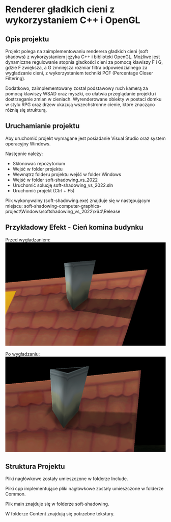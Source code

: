 # Renderer gładkich cieni z wykorzystaniem C++ i OpenGL

## Opis projektu
Projekt polega na zaimplementowaniu renderera gładkich cieni (soft shadows) z wykorzystaniem języka C++ i biblioteki OpenGL.
Możliwe jest dynamiczne regulowanie stopnia gładkości cieni za pomocą klawiszy F i G, gdzie F zwiększa, a G zmniejsza rozmiar filtra odpowiedzialnego za wygładzanie cieni, z wykorzystaniem techniki PCF (Percentage Closer Filtering).

Dodatkowo, zaimplementowany został podstawowy ruch kamerą za pomocą klawiszy WSAD oraz myszki, co ułatwia przeglądanie projektu i dostrzeganie zmian w cieniach.
Wyrenderowane obiekty w postaci domku w stylu RPG oraz drzew ukazują wszechstronne cienie, które znacząco różnią się strukturą.

## Uruchamianie projektu
Aby uruchomić projekt wymagane jest posiadanie Visual Studio oraz system operacyjny Windows.

Następnie należy:
- Sklonować repozytorium
- Wejść w folder projektu
- Wewnątrz folderu projektu wejść w folder Windows
- Wejść w folder soft-shadowing_vs_2022
- Uruchomić solucję soft-shadowing_vs_2022.sln
- Uruchomić projekt (Ctrl + F5)

Plik wykonywalny (soft-shadowing.exe) znajduje się w następującym miejscu:
soft-shadowing-computer-graphics-project\Windows\softshadowing_vs_2022\x64\Release

## Przykładowy Efekt - Cień komina budynku
Przed wygładzaniem:
![](https://github.com/01Cramer/soft-shadowing-computer-graphics-project/blob/main/before_softing.png)

Po wygładzaniu:
![](https://github.com/01Cramer/soft-shadowing-computer-graphics-project/blob/main/after_softing.png)

## Struktura Projektu
Pliki nagłówkowe zostały umieszczone w folderze Include.

Pliki cpp implementujące pliki nagłówkowe zostały umieszczone w folderze Common.

Plik main znajduje się w folderze soft-shadowing.

W folderze Content znajdują się potrzebne tekstury.
